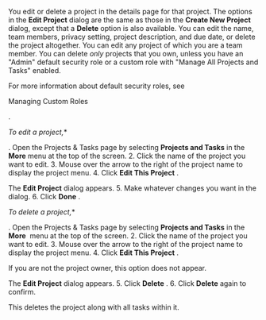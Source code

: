 

You edit or delete a project in the details page for that project. The options in the
 **Edit Project**
 dialog are the same as those in the
 **Create New Project**
 dialog, except that a
 **Delete**
 option is also available. You can edit the name, team members, privacy setting, project description, and due date, or delete the project altogether. You can edit any project of which you are a team member. You can delete
 *only*
 projects that you own, unless you have an "Admin" default security role or a custom role with "Manage All Projects and Tasks" enabled.

For more information about default security roles, see

Managing Custom Roles

.

*To edit a project,**

. Open the Projects & Tasks page by selecting
 **Projects and Tasks**
 in the
 **More**
 menu at the top of the screen.
2. Click the name of the project you want to edit.
3. Mouse over the arrow to the right of the project name to display the project menu.
4. Click
 **Edit This Project**
 .


 The
 **Edit Project**
 dialog appears.
5. Make whatever changes you want in the dialog.
6. Click
 **Done**
 .

*To delete a project,**

. Open the Projects & Tasks page by selecting
 **Projects and Tasks**
 in the
 **More**
 ​​​​​​​ menu at the top of the screen.
2. Click the name of the project you want to edit.
3. Mouse over the arrow to the right of the project name to display the project menu.
4. Click
 **Edit This Project**
 .


 If you are not the project owner, this option does not appear.


 The
 **Edit Project**
 dialog appears.
5. Click
 **Delete**
 .
6. Click
 **Delete**
 again to confirm.

This deletes the project along with all tasks within it.

